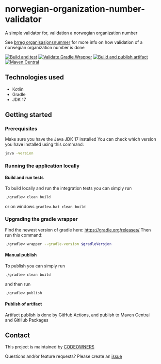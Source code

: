 # norwegian-organization-number-validator
A simple validator for, validation a norwegian organization number

See [brreg organisasjonsnummer](https://www.brreg.no/om-oss/oppgavene-vare/alle-registrene-vare/om-enhetsregisteret/organisasjonsnummeret/)
for more info on how validation of a norwegian organization number is done


[![Build and test](https://github.com/MikAoJk/norwegian-organization-number-validator/actions/workflows/build-and-test.yml/badge.svg)](https://github.com/MikAoJk/norwegian-organization-number-validator/actions/workflows/build-and-test.yml)
[![Validate Gradle Wrapper](https://github.com/MikAoJk/norwegian-organization-number-validator/actions/workflows/gradle-wrapper-validation.yml/badge.svg)](https://github.com/MikAoJk/norwegian-organization-number-validator/actions/workflows/gradle-wrapper-validation.yml)
[![Build and publish artifact](https://github.com/MikAoJk/norwegian-organization-number-validator/actions/workflows/release.yml/badge.svg)](https://github.com/MikAoJk/norwegian-organization-number-validator/actions/workflows/release.yml)
[![Maven Central](https://maven-badges.herokuapp.com/maven-central/io.github.MikAoJk/norwegian-organization-number-validator/badge.svg)](https://maven-badges.herokuapp.com/maven-central/io.github.MikAoJk/norwegian-organization-number-validator/)


## Technologies used
* Kotlin
* Gradle
* JDK 17


## Getting started

### Prerequisites
Make sure you have the Java JDK 17 installed
You can check which version you have installed using this command:
``` bash
java -version
 ```

### Running the application locally

#### Build and run tests
To build locally and run the integration tests you can simply run
``` bash
./gradlew clean build
 ```
or on windows
`gradlew.bat clean build`

### Upgrading the gradle wrapper
Find the newest version of gradle here: https://gradle.org/releases/ Then run this command:

``` bash
./gradlew wrapper --gradle-version $gradleVersjon
```

#### Manual publish
To publish you can simply run 
``` bash
./gradlew clean build
```
and then run
``` bash
./gradlew publish
```

#### Publish of artifact
Artifact publish is done by GitHub Actions, 
and publish to Maven Central and GitHub Packages

## Contact

This project is maintained by [CODEOWNERS](CODEOWNERS)

Questions and/or feature requests?
Please create an [issue](https://github.com/MikAoJk/norwegian-organization-number-validator/issues)
